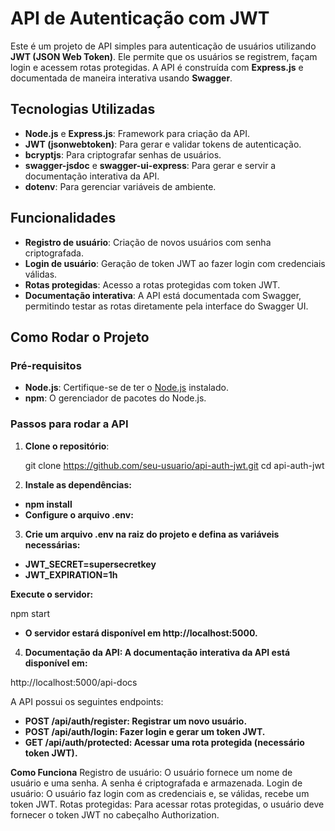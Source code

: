 # API de Autenticação com JWT

Este é um projeto de API simples para autenticação de usuários utilizando **JWT (JSON Web Token)**. Ele permite que os usuários se registrem, façam login e acessem rotas protegidas. A API é construída com **Express.js** e documentada de maneira interativa usando **Swagger**.

## Tecnologias Utilizadas

- **Node.js** e **Express.js**: Framework para criação da API.
- **JWT (jsonwebtoken)**: Para gerar e validar tokens de autenticação.
- **bcryptjs**: Para criptografar senhas de usuários.
- **swagger-jsdoc** e **swagger-ui-express**: Para gerar e servir a documentação interativa da API.
- **dotenv**: Para gerenciar variáveis de ambiente.

## Funcionalidades

- **Registro de usuário**: Criação de novos usuários com senha criptografada.
- **Login de usuário**: Geração de token JWT ao fazer login com credenciais válidas.
- **Rotas protegidas**: Acesso a rotas protegidas com token JWT.
- **Documentação interativa**: A API está documentada com Swagger, permitindo testar as rotas diretamente pela interface do Swagger UI.


## Como Rodar o Projeto

### Pré-requisitos

- **Node.js**: Certifique-se de ter o [Node.js](https://nodejs.org/) instalado.
- **npm**: O gerenciador de pacotes do Node.js.

### Passos para rodar a API

1. **Clone o repositório**:

   
   git clone https://github.com/seu-usuario/api-auth-jwt.git
   cd api-auth-jwt


2. **Instale as dependências:**

- **npm install**
- **Configure o arquivo .env:**

3. **Crie um arquivo .env na raiz do projeto e defina as variáveis necessárias:**

- **JWT_SECRET=supersecretkey**
- **JWT_EXPIRATION=1h**

**Execute o servidor:**

npm start
- **O servidor estará disponível em http://localhost:5000.**

4. **Documentação da API: A documentação interativa da API está disponível em:**

http://localhost:5000/api-docs

A API possui os seguintes endpoints:

- **POST /api/auth/register: Registrar um novo usuário.**
- **POST /api/auth/login: Fazer login e gerar um token JWT.**
- **GET /api/auth/protected: Acessar uma rota protegida (necessário token JWT).**

**Como Funciona**
Registro de usuário: O usuário fornece um nome de usuário e uma senha. A senha é criptografada e armazenada.
Login de usuário: O usuário faz login com as credenciais e, se válidas, recebe um token JWT.
Rotas protegidas: Para acessar rotas protegidas, o usuário deve fornecer o token JWT no cabeçalho Authorization.